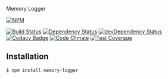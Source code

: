 Memory Logger

[![NPM](https://nodei.co/npm/memory-logger.png?downloads=true&downloadRank=true&stars=true)](https://nodei.co/npm/memory-logger/)

[![Build Status](https://travis-ci.org/manikandants/node-memory-logger.svg?branch=master)](https://travis-ci.org/manikandants/node-memory-logger)
[![Dependency Status](https://david-dm.org/manikandants/node-memory-logger.svg)](https://david-dm.org/manikandants/node-memory-logger)
[![devDependency Status](https://david-dm.org/manikandants/node-memory-logger/dev-status.svg)](https://david-dm.org/manikandants/node-memory-logger#info=devDependencies)
[![Codacy Badge](https://www.codacy.com/project/badge/21919348601946fa8536109fab9c79ab)](https://www.codacy.com/app/manikandan-citeee/node-memory-logger)
[![Code Climate](https://codeclimate.com/github/manikandants/node-memory-logger/badges/gpa.svg)](https://codeclimate.com/github/manikandants/node-memory-logger)
[![Test Coverage](https://codeclimate.com/github/manikandants/node-memory-logger/badges/coverage.svg)](https://codeclimate.com/github/manikandants/node-memory-logger/coverage)

## Installation

```bash
$ npm install memory-logger
```
